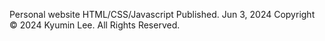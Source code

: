 Personal website
HTML/CSS/Javascript
Published. Jun 3, 2024
Copyright © 2024 Kyumin Lee. All Rights Reserved.
